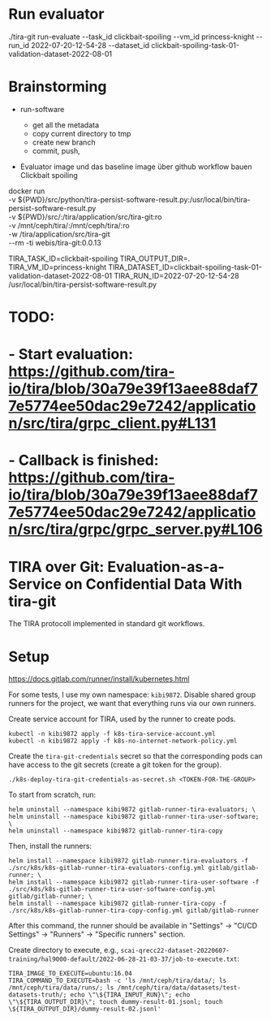 # Run evaluator

./tira-git run-evaluate --task_id clickbait-spoiling --vm_id princess-knight --run_id 2022-07-20-12-54-28 --dataset_id clickbait-spoiling-task-01-validation-dataset-2022-08-01


# Brainstorming

- run-software
  - get all the metadata
  - copy current directory to tmp
  - create new branch
  - commit, push, 


- Evaluator image und das baseline image über github workflow bauen Clickbait spoiling



docker run \
	-v ${PWD}/src/python/tira-persist-software-result.py:/usr/local/bin/tira-persist-software-result.py \
	-v ${PWD}/src/:/tira/application/src/tira-git:ro \
	-v /mnt/ceph/tira/:/mnt/ceph/tira/:ro \
	-w /tira/application/src/tira-git \
	--rm -ti webis/tira-git:0.0.13

TIRA_TASK_ID=clickbait-spoiling TIRA_OUTPUT_DIR=. TIRA_VM_ID=princess-knight TIRA_DATASET_ID=clickbait-spoiling-task-01-validation-dataset-2022-08-01 TIRA_RUN_ID=2022-07-20-12-54-28 /usr/local/bin/tira-persist-software-result.py


# TODO:
# - Start evaluation: https://github.com/tira-io/tira/blob/30a79e39f13aee88daf77e5774ee50dac29e7242/application/src/tira/grpc_client.py#L131
# - Callback is finished: https://github.com/tira-io/tira/blob/30a79e39f13aee88daf77e5774ee50dac29e7242/application/src/tira/grpc/grpc_server.py#L106


# TIRA over Git: Evaluation-as-a-Service on Confidential Data With tira-git

The TIRA protocoll implemented in standard git workflows.

# Setup

https://docs.gitlab.com/runner/install/kubernetes.html

For some tests, I use my own namespace: `kibi9872`.
Disable shared group runners for the project, we want that everything runs via our own runners.

Create service account for TIRA, used by the runner to create pods.

```
kubectl -n kibi9872 apply -f k8s-tira-service-account.yml
kubectl -n kibi9872 apply -f k8s-no-internet-network-policy.yml
```

Create the `tira-git-credentials` secret so that the corresponding pods can have access to the git secrets (create a git token for the group).

```
./k8s-deploy-tira-git-credentials-as-secret.sh <TOKEN-FOR-THE-GROUP>
```


To start from scratch, run:

```
helm uninstall --namespace kibi9872 gitlab-runner-tira-evaluators; \
helm uninstall --namespace kibi9872 gitlab-runner-tira-user-software; \
helm uninstall --namespace kibi9872 gitlab-runner-tira-copy
```

Then, install the runners:

```
helm install --namespace kibi9872 gitlab-runner-tira-evaluators -f ./src/k8s/k8s-gitlab-runner-tira-evaluators-config.yml gitlab/gitlab-runner; \
helm install --namespace kibi9872 gitlab-runner-tira-user-software -f ./src/k8s/k8s-gitlab-runner-tira-user-software-config.yml gitlab/gitlab-runner; \
helm install --namespace kibi9872 gitlab-runner-tira-copy -f ./src/k8s/k8s-gitlab-runner-tira-copy-config.yml gitlab/gitlab-runner
```

After this command, the runner should be available in  "Settings" -> "CI/CD Settings" -> "Runners" -> "Specific runners" section.


Create directory to execute, e.g., `scai-qrecc22-dataset-20220607-training/hal9000-default/2022-06-28-21-03-37/job-to-execute.txt`:

```
TIRA_IMAGE_TO_EXECUTE=ubuntu:16.04
TIRA_COMMAND_TO_EXECUTE=bash -c 'ls /mnt/ceph/tira/data/; ls /mnt/ceph/tira/data/runs/; ls /mnt/ceph/tira/data/datasets/test-datasets-truth/; echo \"\${TIRA_INPUT_RUN}\"; echo \"\${TIRA_OUTPUT_DIR}\"; touch dummy-result-01.jsonl; touch \${TIRA_OUTPUT_DIR}/dummy-result-02.jsonl'
```


